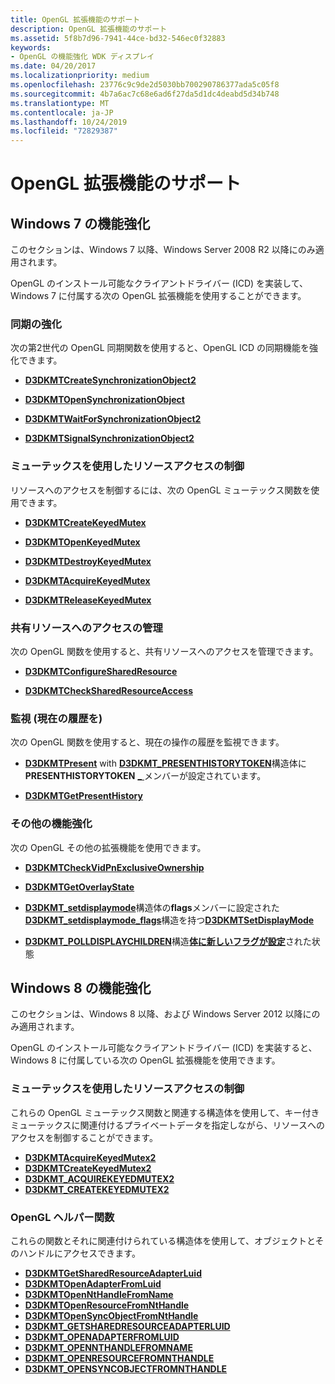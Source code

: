 ```yaml
---
title: OpenGL 拡張機能のサポート
description: OpenGL 拡張機能のサポート
ms.assetid: 5f8b7d96-7941-44ce-bd32-546ec0f32883
keywords:
- OpenGL の機能強化 WDK ディスプレイ
ms.date: 04/20/2017
ms.localizationpriority: medium
ms.openlocfilehash: 23776c9c9de2d5030bb700290786377ada5c05f8
ms.sourcegitcommit: 4b7a6ac7c68e6ad6f27da5d1dc4deabd5d34b748
ms.translationtype: MT
ms.contentlocale: ja-JP
ms.lasthandoff: 10/24/2019
ms.locfileid: "72829387"
---
```

# <a name="supporting-opengl-enhancements"></a>OpenGL 拡張機能のサポート


## <a name="span-idwindows_7_enhancementsspanspan-idwindows_7_enhancementsspanspan-idwindows_7_enhancementsspanwindows7-enhancements"></a><span id="Windows_7_Enhancements"></span><span id="windows_7_enhancements"></span><span id="WINDOWS_7_ENHANCEMENTS"></span>Windows 7 の機能強化


このセクションは、Windows 7 以降、Windows Server 2008 R2 以降にのみ適用されます。

OpenGL のインストール可能なクライアントドライバー (ICD) を実装して、Windows 7 に付属する次の OpenGL 拡張機能を使用することができます。

### <a name="span-idenhancing_synchronizationspanspan-idenhancing_synchronizationspanenhancing-synchronization"></a><span id="enhancing_synchronization"></span><span id="ENHANCING_SYNCHRONIZATION"></span>同期の強化

次の第2世代の OpenGL 同期関数を使用すると、OpenGL ICD の同期機能を強化できます。

-   [**D3DKMTCreateSynchronizationObject2**](https://docs.microsoft.com/windows-hardware/drivers/ddi/d3dkmthk/nf-d3dkmthk-d3dkmtcreatesynchronizationobject2)

-   [**D3DKMTOpenSynchronizationObject**](https://docs.microsoft.com/windows-hardware/drivers/ddi/d3dkmthk/nf-d3dkmthk-d3dkmtopensynchronizationobject)

-   [**D3DKMTWaitForSynchronizationObject2**](https://docs.microsoft.com/windows-hardware/drivers/ddi/d3dkmthk/nf-d3dkmthk-d3dkmtwaitforsynchronizationobject2)

-   [**D3DKMTSignalSynchronizationObject2**](https://docs.microsoft.com/windows-hardware/drivers/ddi/d3dkmthk/nf-d3dkmthk-d3dkmtsignalsynchronizationobject2)

### <a name="span-idcontrolling_resource_access_with_mutexesspanspan-idcontrolling_resource_access_with_mutexesspancontrolling-resource-access-with-mutexes"></a><span id="controlling_resource_access_with_mutexes"></span><span id="CONTROLLING_RESOURCE_ACCESS_WITH_MUTEXES"></span>ミューテックスを使用したリソースアクセスの制御

リソースへのアクセスを制御するには、次の OpenGL ミューテックス関数を使用できます。

-   [**D3DKMTCreateKeyedMutex**](https://docs.microsoft.com/windows-hardware/drivers/ddi/d3dkmthk/nf-d3dkmthk-d3dkmtcreatekeyedmutex)

-   [**D3DKMTOpenKeyedMutex**](https://docs.microsoft.com/windows-hardware/drivers/ddi/d3dkmthk/nf-d3dkmthk-d3dkmtopenkeyedmutex)

-   [**D3DKMTDestroyKeyedMutex**](https://docs.microsoft.com/windows-hardware/drivers/ddi/d3dkmthk/nf-d3dkmthk-d3dkmtdestroykeyedmutex)

-   [**D3DKMTAcquireKeyedMutex**](https://docs.microsoft.com/windows-hardware/drivers/ddi/d3dkmthk/nf-d3dkmthk-d3dkmtacquirekeyedmutex)

-   [**D3DKMTReleaseKeyedMutex**](https://docs.microsoft.com/windows-hardware/drivers/ddi/d3dkmthk/nf-d3dkmthk-d3dkmtreleasekeyedmutex)

### <a name="span-idmanaging_access_to_shared_resourcesspanspan-idmanaging_access_to_shared_resourcesspanmanaging-access-to-shared-resources"></a><span id="managing_access_to_shared_resources"></span><span id="MANAGING_ACCESS_TO_SHARED_RESOURCES"></span>共有リソースへのアクセスの管理

次の OpenGL 関数を使用すると、共有リソースへのアクセスを管理できます。

-   [**D3DKMTConfigureSharedResource**](https://docs.microsoft.com/windows-hardware/drivers/ddi/d3dkmthk/nf-d3dkmthk-d3dkmtconfiguresharedresource)

-   [**D3DKMTCheckSharedResourceAccess**](https://docs.microsoft.com/windows-hardware/drivers/ddi/d3dkmthk/nf-d3dkmthk-d3dkmtchecksharedresourceaccess)

### <a name="span-idmonitoring_present_historyspanspan-idmonitoring_present_historyspanmonitoring-present-history"></a><span id="monitoring_present_history"></span><span id="MONITORING_PRESENT_HISTORY"></span>監視 (現在の履歴を)

次の OpenGL 関数を使用すると、現在の操作の履歴を監視できます。

-   [**D3DKMTPresent**](https://docs.microsoft.com/windows-hardware/drivers/ddi/d3dkmthk/nf-d3dkmthk-d3dkmtpresent) with [**D3DKMT\_PRESENTHISTORYTOKEN**](https://docs.microsoft.com/windows-hardware/drivers/ddi/d3dkmthk/ns-d3dkmthk-_d3dkmt_presenthistorytoken)構造体に**PRESENTHISTORYTOKEN** [ **\_** ](https://docs.microsoft.com/windows-hardware/drivers/ddi/d3dkmthk/ns-d3dkmthk-_d3dkmt_present)メンバーが設定されています。

-   [**D3DKMTGetPresentHistory**](https://docs.microsoft.com/windows-hardware/drivers/ddi/d3dkmthk/nf-d3dkmthk-d3dkmtgetpresenthistory)

### <a name="span-idmiscellaneous_enhancementsspanspan-idmiscellaneous_enhancementsspanmiscellaneous-enhancements"></a><span id="miscellaneous_enhancements"></span><span id="MISCELLANEOUS_ENHANCEMENTS"></span>その他の機能強化

次の OpenGL その他の拡張機能を使用できます。

-   [**D3DKMTCheckVidPnExclusiveOwnership**](https://docs.microsoft.com/windows-hardware/drivers/ddi/d3dkmthk/nf-d3dkmthk-d3dkmtcheckvidpnexclusiveownership)

-   [**D3DKMTGetOverlayState**](https://docs.microsoft.com/windows-hardware/drivers/ddi/d3dkmthk/nf-d3dkmthk-d3dkmtgetoverlaystate)

-   [**D3DKMT\_setdisplaymode**](https://docs.microsoft.com/windows-hardware/drivers/ddi/d3dkmthk/ns-d3dkmthk-_d3dkmt_setdisplaymode)構造体の**flags**メンバーに設定された[**D3DKMT\_setdisplaymode\_flags**](https://docs.microsoft.com/windows-hardware/drivers/ddi/d3dkmthk/ns-d3dkmthk-_d3dkmt_setdisplaymode_flags)構造を持つ[**D3DKMTSetDisplayMode**](https://docs.microsoft.com/windows-hardware/drivers/ddi/d3dkmthk/nf-d3dkmthk-d3dkmtsetdisplaymode)

-   [**D3DKMT\_POLLDISPLAYCHILDREN**](https://docs.microsoft.com/windows-hardware/drivers/ddi/d3dkmthk/ns-d3dkmthk-_d3dkmt_polldisplaychildren)構造[**体に新しいフラグが設定**](https://docs.microsoft.com/windows-hardware/drivers/ddi/d3dkmthk/nf-d3dkmthk-d3dkmtpolldisplaychildren)された状態

## <a name="span-idwindows_8_enhancementsspanspan-idwindows_8_enhancementsspanwindows8-enhancements"></a><span id="windows_8_enhancements"></span><span id="WINDOWS_8_ENHANCEMENTS"></span>Windows 8 の機能強化


このセクションは、Windows 8 以降、および Windows Server 2012 以降にのみ適用されます。

OpenGL のインストール可能なクライアントドライバー (ICD) を実装すると、Windows 8 に付属している次の OpenGL 拡張機能を使用できます。

### <a name="span-idcontrolling_resource_access_with_mutexes_spanspan-idcontrolling_resource_access_with_mutexes_spanspan-idcontrolling_resource_access_with_mutexes_spancontrolling-resource-access-with-mutexes"></a><span id="Controlling_Resource_Access_with_Mutexes_"></span><span id="controlling_resource_access_with_mutexes_"></span><span id="CONTROLLING_RESOURCE_ACCESS_WITH_MUTEXES_"></span>ミューテックスを使用したリソースアクセスの制御

これらの OpenGL ミューテックス関数と関連する構造体を使用して、キー付きミューテックスに関連付けるプライベートデータを指定しながら、リソースへのアクセスを制御することができます。

-   [**D3DKMTAcquireKeyedMutex2**](https://docs.microsoft.com/windows-hardware/drivers/ddi/d3dkmthk/nf-d3dkmthk-d3dkmtacquirekeyedmutex2)
-   [**D3DKMTCreateKeyedMutex2**](https://docs.microsoft.com/windows-hardware/drivers/ddi/d3dkmthk/nf-d3dkmthk-d3dkmtcreatekeyedmutex2)
-   [**D3DKMT\_ACQUIREKEYEDMUTEX2**](https://docs.microsoft.com/windows-hardware/drivers/ddi/d3dkmthk/ns-d3dkmthk-_d3dkmt_acquirekeyedmutex2)
-   [**D3DKMT\_CREATEKEYEDMUTEX2**](https://docs.microsoft.com/windows-hardware/drivers/ddi/d3dkmthk/ns-d3dkmthk-_d3dkmt_createkeyedmutex2)

### <a name="span-idopengl_helper_functionsspanspan-idopengl_helper_functionsspanspan-idopengl_helper_functionsspanopengl-helper-functions"></a><span id="OpenGL_Helper_Functions"></span><span id="opengl_helper_functions"></span><span id="OPENGL_HELPER_FUNCTIONS"></span>OpenGL ヘルパー関数

これらの関数とそれに関連付けられている構造体を使用して、オブジェクトとそのハンドルにアクセスできます。

-   [**D3DKMTGetSharedResourceAdapterLuid**](https://docs.microsoft.com/windows-hardware/drivers/ddi/d3dkmthk/nf-d3dkmthk-d3dkmtgetsharedresourceadapterluid)
-   [**D3DKMTOpenAdapterFromLuid**](https://docs.microsoft.com/windows-hardware/drivers/ddi/d3dkmthk/nf-d3dkmthk-d3dkmtopenadapterfromluid)
-   [**D3DKMTOpenNtHandleFromName**](https://docs.microsoft.com/windows-hardware/drivers/ddi/d3dkmthk/nf-d3dkmthk-d3dkmtopennthandlefromname)
-   [**D3DKMTOpenResourceFromNtHandle**](https://docs.microsoft.com/windows-hardware/drivers/ddi/d3dkmthk/nf-d3dkmthk-d3dkmtopenresourcefromnthandle)
-   [**D3DKMTOpenSyncObjectFromNtHandle**](https://docs.microsoft.com/windows-hardware/drivers/ddi/d3dkmthk/nf-d3dkmthk-d3dkmtopensyncobjectfromnthandle)
-   [**D3DKMT\_GETSHAREDRESOURCEADAPTERLUID**](https://docs.microsoft.com/windows-hardware/drivers/ddi/d3dkmthk/ns-d3dkmthk-_d3dkmt_getsharedresourceadapterluid)
-   [**D3DKMT\_OPENADAPTERFROMLUID**](https://docs.microsoft.com/windows-hardware/drivers/ddi/d3dkmthk/ns-d3dkmthk-_d3dkmt_openadapterfromluid)
-   [**D3DKMT\_OPENNTHANDLEFROMNAME**](https://docs.microsoft.com/windows-hardware/drivers/ddi/d3dkmthk/ns-d3dkmthk-_d3dkmt_opennthandlefromname)
-   [**D3DKMT\_OPENRESOURCEFROMNTHANDLE**](https://docs.microsoft.com/windows-hardware/drivers/ddi/d3dkmthk/ns-d3dkmthk-_d3dkmt_openresourcefromnthandle)
-   [**D3DKMT\_OPENSYNCOBJECTFROMNTHANDLE**](https://docs.microsoft.com/windows-hardware/drivers/ddi/d3dkmthk/ns-d3dkmthk-_d3dkmt_opensyncobjectfromnthandle)

 

 






